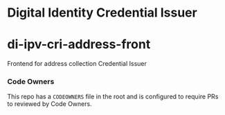 # Digital Identity Credential Issuer

# di-ipv-cri-address-front

Frontend for address collection Credential Issuer

### Code Owners

This repo has a `CODEOWNERS` file in the root and is configured to require PRs to reviewed by Code Owners.
